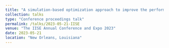 ```yaml
---
title: "A simulation-based optimization approach to improve the performance of the healthcare systems - A case study on the emergency department"
collection: talks
type: "Conference proceedings talk"
permalink: /talks/2023-05-21-IISE
venue: "The IISE Annual Conference and Expo 2023"
date: 2023-05-21
location: "New Orleans, Louisiana"
---
```


